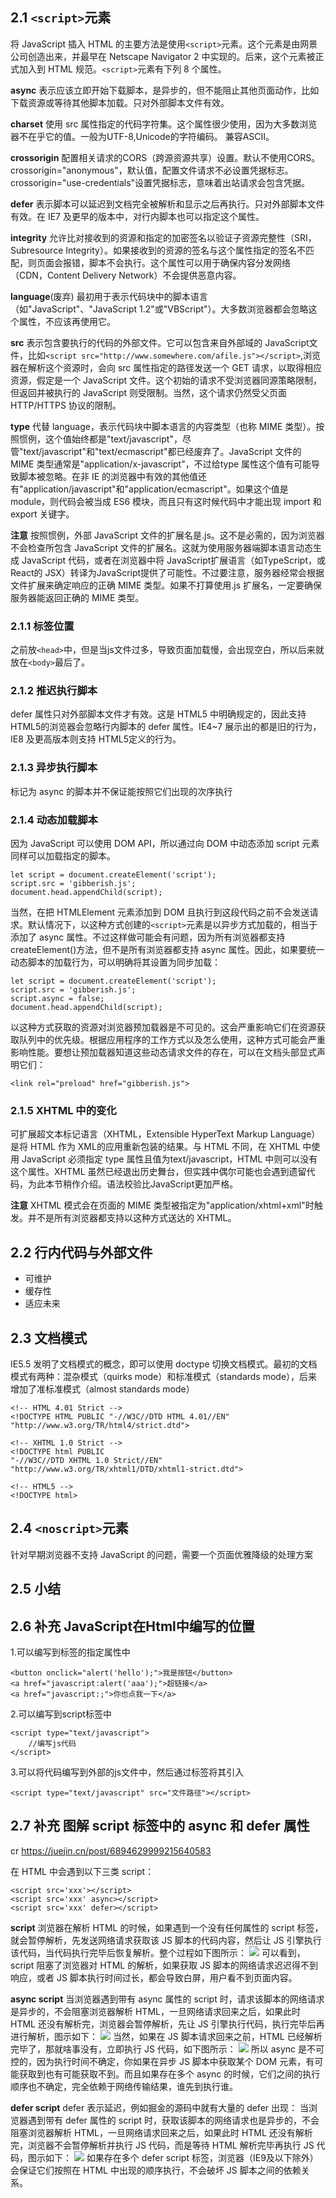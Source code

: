 ## 2.1 `<script>`元素
将 JavaScript 插入 HTML 的主要方法是使用`<script>`元素。这个元素是由网景公司创造出来，并最早在 Netscape Navigator 2 中实现的。后来，这个元素被正式加入到 HTML 规范。`<script>`元素有下列 8 个属性。

**async**
表示应该立即开始下载脚本，是异步的，但不能阻止其他页面动作，比如下载资源或等待其他脚本加载。只对外部脚本文件有效。

**charset**
使用 src 属性指定的代码字符集。这个属性很少使用，因为大多数浏览器不在乎它的值。一般为UTF-8,Unicode的字符编码。 兼容ASCII。

**crossorigin**
配置相关请求的CORS（跨源资源共享）设置。默认不使用CORS。crossorigin="anonymous"，默认值，配置文件请求不必设置凭据标志。crossorigin="use-credentials"设置凭据标志，意味着出站请求会包含凭据。

**defer**
表示脚本可以延迟到文档完全被解析和显示之后再执行。只对外部脚本文件有效。在 IE7 及更早的版本中，对行内脚本也可以指定这个属性。

**integrity**
允许比对接收到的资源和指定的加密签名以验证子资源完整性（SRI，Subresource Integrity）。如果接收到的资源的签名与这个属性指定的签名不匹配，则页面会报错，脚本不会执行。这个属性可以用于确保内容分发网络（CDN，Content Delivery Network）不会提供恶意内容。

**language**(废弃)
最初用于表示代码块中的脚本语言（如"JavaScript"、"JavaScript 1.2"或"VBScript"）。大多数浏览器都会忽略这个属性，不应该再使用它。

**src**
表示包含要执行的代码的外部文件。它可以包含来自外部域的 JavaScript文件，比如`<script src="http://www.somewhere.com/afile.js"></script>`,浏览器在解析这个资源时，会向 src 属性指定的路径发送一个 GET 请求，以取得相应资源，假定是一个 JavaScript 文件。这个初始的请求不受浏览器同源策略限制，但返回并被执行的 JavaScript 则受限制。当然，这个请求仍然受父页面 HTTP/HTTPS 协议的限制。

**type**
代替 language，表示代码块中脚本语言的内容类型（也称 MIME 类型）。按照惯例，这个值始终都是"text/javascript"，尽管"text/javascript"和"text/ecmascript"都已经废弃了。JavaScript 文件的 MIME 类型通常是"application/x-javascript"，不过给type 属性这个值有可能导致脚本被忽略。在非 IE 的浏览器中有效的其他值还有"application/javascript"和"application/ecmascript"。如果这个值是 module，则代码会被当成 ES6 模块，而且只有这时候代码中才能出现 import 和 export 关键字。


**注意** 按照惯例，外部 JavaScript 文件的扩展名是.js。这不是必需的，因为浏览器不会检查所包含 JavaScript 文件的扩展名。这就为使用服务器端脚本语言动态生成 JavaScript 代码，或者在浏览器中将 JavaScript扩展语言（如TypeScript，或React的 JSX）转译为JavaScript提供了可能性。不过要注意，服务器经常会根据文件扩展来确定响应的正确 MIME 类型。如果不打算使用.js 扩展名，一定要确保服务器能返回正确的 MIME 类型。

### 2.1.1 标签位置
之前放`<head>`中，但是当js文件过多，导致页面加载慢，会出现空白，所以后来就放在`<body>`最后了。

### 2.1.2 推迟执行脚本
defer 属性只对外部脚本文件才有效。这是 HTML5 中明确规定的，因此支持 HTML5的浏览器会忽略行内脚本的 defer 属性。IE4~7 展示出的都是旧的行为，IE8 及更高版本则支持 HTML5定义的行为。

### 2.1.3 异步执行脚本
标记为 async 的脚本并不保证能按照它们出现的次序执行

### 2.1.4 动态加载脚本
因为 JavaScript 可以使用 DOM API，所以通过向 DOM 中动态添加 script 元素同样可以加载指定的脚本。

```
let script = document.createElement('script'); 
script.src = 'gibberish.js'; 
document.head.appendChild(script);
```

当然，在把 HTMLElement 元素添加到 DOM 且执行到这段代码之前不会发送请求。默认情况下，以这种方式创建的`<script>`元素是以异步方式加载的，相当于添加了 async 属性。不过这样做可能会有问题，因为所有浏览器都支持 createElement()方法，但不是所有浏览器都支持 async 属性。因此，如果要统一动态脚本的加载行为，可以明确将其设置为同步加载：

```
let script = document.createElement('script'); 
script.src = 'gibberish.js'; 
script.async = false; 
document.head.appendChild(script); 
```

以这种方式获取的资源对浏览器预加载器是不可见的。这会严重影响它们在资源获取队列中的优先级。根据应用程序的工作方式以及怎么使用，这种方式可能会严重影响性能。要想让预加载器知道这些动态请求文件的存在，可以在文档头部显式声明它们：

```
<link rel="preload" href="gibberish.js">
```

### 2.1.5 XHTML 中的变化
可扩展超文本标记语言（XHTML，Extensible HyperText Markup Language）是将 HTML 作为 XML的应用重新包装的结果。与 HTML 不同，在 XHTML 中使用 JavaScript 必须指定 type 属性且值为text/javascript，HTML 中则可以没有这个属性。XHTML 虽然已经退出历史舞台，但实践中偶尔可能也会遇到遗留代码，为此本节稍作介绍。语法校验比JavaScript更加严格。

**注意** XHTML 模式会在页面的 MIME 类型被指定为"application/xhtml+xml"时触发。并不是所有浏览器都支持以这种方式送达的 XHTML。

## 2.2 行内代码与外部文件
- 可维护
- 缓存性
- 适应未来

## 2.3 文档模式
IE5.5 发明了文档模式的概念，即可以使用 doctype 切换文档模式。最初的文档模式有两种：混杂模式（quirks mode）和标准模式（standards mode），后来增加了准标准模式（almost standards mode）

```
<!-- HTML 4.01 Strict --> 
<!DOCTYPE HTML PUBLIC "-//W3C//DTD HTML 4.01//EN" 
"http://www.w3.org/TR/html4/strict.dtd"> 

<!-- XHTML 1.0 Strict --> 
<!DOCTYPE html PUBLIC 
"-//W3C//DTD XHTML 1.0 Strict//EN" 
"http://www.w3.org/TR/xhtml1/DTD/xhtml1-strict.dtd"> 

<!-- HTML5 --> 
<!DOCTYPE html>
```

## 2.4 `<noscript>`元素
针对早期浏览器不支持 JavaScript 的问题，需要一个页面优雅降级的处理方案

## 2.5 小结

## 2.6 补充 JavaScript在Html中编写的位置
1.可以编写到标签的指定属性中
```
<button onclick="alert('hello');">我是按钮</button>
<a href="javascript:alert('aaa');">超链接</a>
<a href="javascript:;">你也点我一下</a>
```
    
2.可以编写到script标签中  
```
<script type="text/javascript">
    //编写js代码
</script>
```
    
3.可以将代码编写到外部的js文件中，然后通过标签将其引入 
```
<script type="text/javascript" src="文件路径"></script>
```

## 2.7 补充 图解 script 标签中的 async 和 defer 属性
cr https://juejin.cn/post/6894629999215640583

在 HTML 中会遇到以下三类 script：
```
<script src='xxx'></script>
<script src='xxx' async></script>
<script src='xxx' defer></script>
```
**script**
浏览器在解析 HTML 的时候，如果遇到一个没有任何属性的 script 标签，就会暂停解析，先发送网络请求获取该 JS 脚本的代码内容，然后让 JS 引擎执行该代码，当代码执行完毕后恢复解析。整个过程如下图所示：
![](img\caf2f618530046658ab8e3b4a8699589_tplv-k3u1fbpfcp-zoom-in-crop-mark_4536_0_0_0.awebp)
可以看到，script 阻塞了浏览器对 HTML 的解析，如果获取 JS 脚本的网络请求迟迟得不到响应，或者 JS 脚本执行时间过长，都会导致白屏，用户看不到页面内容。

**async script**
当浏览器遇到带有 async 属性的 script 时，请求该脚本的网络请求是异步的，不会阻塞浏览器解析 HTML，一旦网络请求回来之后，如果此时 HTML 还没有解析完，浏览器会暂停解析，先让 JS 引擎执行代码，执行完毕后再进行解析，图示如下：
![](img\021b5dbeddb64db0a7099dc0a4dd076d_tplv-k3u1fbpfcp-zoom-in-crop-mark_4536_0_0_0.awebp)
当然，如果在 JS 脚本请求回来之前，HTML 已经解析完毕了，那就啥事没有，立即执行 JS 代码，如下图所示：
![](img\4e5a89a4a1fe49ed9d5acaf25ef9aadd_tplv-k3u1fbpfcp-zoom-in-crop-mark_4536_0_0_0.awebp)
所以 async 是不可控的，因为执行时间不确定，你如果在异步 JS 脚本中获取某个 DOM 元素，有可能获取到也有可能获取不到。而且如果存在多个 async 的时候，它们之间的执行顺序也不确定，完全依赖于网络传输结果，谁先到执行谁。

**defer script**
defer 表示延迟，例如掘金的源码中就有大量的 defer 出现：
当浏览器遇到带有 defer 属性的 script 时，获取该脚本的网络请求也是异步的，不会阻塞浏览器解析 HTML，一旦网络请求回来之后，如果此时 HTML 还没有解析完，浏览器不会暂停解析并执行 JS 代码，而是等待 HTML 解析完毕再执行 JS 代码，图示如下：
![](img\b8313e4787f04c79838fec9961bda0fb_tplv-k3u1fbpfcp-zoom-in-crop-mark_4536_0_0_0.awebp)
如果存在多个 defer script 标签，浏览器（IE9及以下除外）会保证它们按照在 HTML 中出现的顺序执行，不会破坏 JS 脚本之间的依赖关系。
